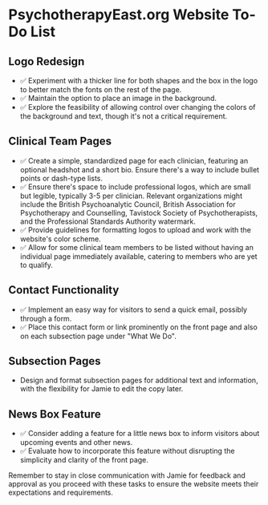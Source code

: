 # PsychotherapyEast.org Website To-Do List

## Logo Redesign
- ✅ Experiment with a thicker line for both shapes and the box in the logo to better match the fonts on the rest of the page.
- ✅ Maintain the option to place an image in the background.
- ✅ Explore the feasibility of allowing control over changing the colors of the background and text, though it's not a critical requirement.

## Clinical Team Pages
- ✅ Create a simple, standardized page for each clinician, featuring an optional headshot and a short bio. Ensure there's a way to include bullet points or dash-type lists.
- ✅ Ensure there's space to include professional logos, which are small but legible, typically 3-5 per clinician. Relevant organizations might include the British Psychoanalytic Council, British Association for Psychotherapy and Counselling, Tavistock Society of Psychotherapists, and the Professional Standards Authority watermark.
- ✅ Provide guidelines for formatting logos to upload and work with the website's color scheme.
- ✅ Allow for some clinical team members to be listed without having an individual page immediately available, catering to members who are yet to qualify.

## Contact Functionality
- ✅ Implement an easy way for visitors to send a quick email, possibly through a form.
- ✅ Place this contact form or link prominently on the front page and also on each subsection page under "What We Do".

## Subsection Pages
- Design and format subsection pages for additional text and information, with the flexibility for Jamie to edit the copy later.

## News Box Feature
- ✅ Consider adding a feature for a little news box to inform visitors about upcoming events and other news.
- ✅ Evaluate how to incorporate this feature without disrupting the simplicity and clarity of the front page.

Remember to stay in close communication with Jamie for feedback and approval as you proceed with these tasks to ensure the website meets their expectations and requirements.
